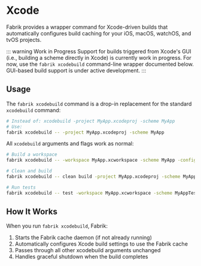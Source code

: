 # Xcode

Fabrik provides a wrapper command for Xcode-driven builds that automatically configures build caching for your iOS, macOS, watchOS, and tvOS projects.

::: warning Work in Progress
Support for builds triggered from Xcode's GUI (i.e., building a scheme directly in Xcode) is currently work in progress. For now, use the `fabrik xcodebuild` command-line wrapper documented below. GUI-based build support is under active development.
:::

## Usage

The `fabrik xcodebuild` command is a drop-in replacement for the standard `xcodebuild` command:

```bash
# Instead of: xcodebuild -project MyApp.xcodeproj -scheme MyApp
# Use:
fabrik xcodebuild -- -project MyApp.xcodeproj -scheme MyApp
```

All `xcodebuild` arguments and flags work as normal:

```bash
# Build a workspace
fabrik xcodebuild -- -workspace MyApp.xcworkspace -scheme MyApp -configuration Release

# Clean and build
fabrik xcodebuild -- clean build -project MyApp.xcodeproj -scheme MyApp

# Run tests
fabrik xcodebuild -- test -workspace MyApp.xcworkspace -scheme MyAppTests -destination 'platform=iOS Simulator,name=iPhone 15'
```

## How It Works

When you run `fabrik xcodebuild`, Fabrik:

1. Starts the Fabrik cache daemon (if not already running)
2. Automatically configures Xcode build settings to use the Fabrik cache
3. Passes through all other xcodebuild arguments unchanged
4. Handles graceful shutdown when the build completes
